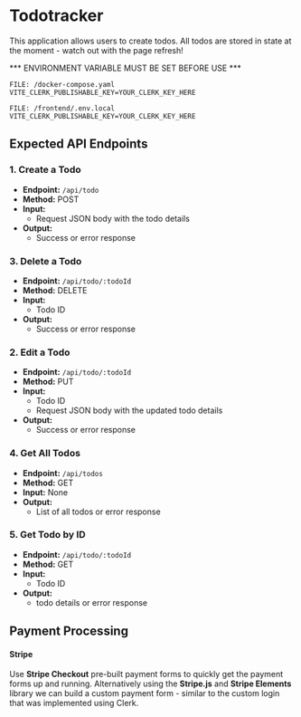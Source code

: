 
# Todotracker

This application allows users to create todos. All todos are stored in state at the moment - watch out with the page refresh! 


*** ENVIRONMENT VARIABLE MUST BE SET BEFORE USE ***
```
FILE: /docker-compose.yaml
VITE_CLERK_PUBLISHABLE_KEY=YOUR_CLERK_KEY_HERE

FILE: /frontend/.env.local
VITE_CLERK_PUBLISHABLE_KEY=YOUR_CLERK_KEY_HERE
```

## Expected API Endpoints

### 1. Create a Todo
- **Endpoint:** `/api/todo`
- **Method:** POST
- **Input:**
	- Request JSON body with the todo details
- **Output:**
	- Success or error response 
### 3. Delete a Todo
- **Endpoint:** `/api/todo/:todoId`
- **Method:** DELETE
- **Input:**
	- Todo ID
- **Output:**
	- Success or error response
### 2. Edit a Todo
- **Endpoint:** `/api/todo/:todoId`
- **Method:** PUT
- **Input:**
	- Todo ID
	- Request JSON body with the updated todo details
- **Output:**
	- Success or error response
### 4. Get All Todos
- **Endpoint:** `/api/todos`
- **Method:** GET
- **Input:** None
- **Output:**
  - List of all todos or error response

### 5. Get Todo by ID
- **Endpoint:** `/api/todo/:todoId`
- **Method:** GET
- **Input:**
  - Todo ID
- **Output:**
  - todo details or error response


## Payment Processing

#### Stripe
Use **Stripe Checkout** pre-built payment forms to quickly get the payment forms up and running.  Alternatively using the **Stripe.js** and **Stripe Elements** library we can build a custom payment form - similar to the custom login that was implemented using Clerk.
